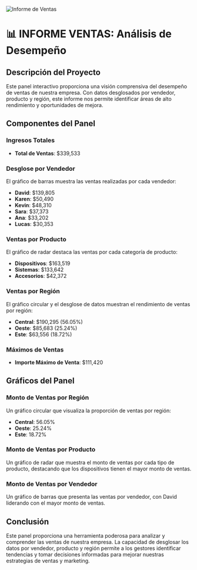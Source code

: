 ![Informe de Ventas](https://github.com/user-attachments/assets/c8479a41-a3ab-4cfb-b87f-5203f4fe6385)


# 📊 INFORME VENTAS: Análisis de Desempeño

## Descripción del Proyecto
Este panel interactivo proporciona una visión comprensiva del desempeño de ventas de nuestra empresa. Con datos desglosados por vendedor, producto y región, este informe nos permite identificar áreas de alto rendimiento y oportunidades de mejora.

## Componentes del Panel

### Ingresos Totales
- **Total de Ventas**: $339,533

### Desglose por Vendedor
El gráfico de barras muestra las ventas realizadas por cada vendedor:
- **David**: $139,805
- **Karen**: $50,490
- **Kevin**: $48,310
- **Sara**: $37,373
- **Ana**: $33,202
- **Lucas**: $30,353

### Ventas por Producto
El gráfico de radar destaca las ventas por cada categoría de producto:
- **Dispositivos**: $163,519
- **Sistemas**: $133,642
- **Accesorios**: $42,372

### Ventas por Región
El gráfico circular y el desglose de datos muestran el rendimiento de ventas por región:
- **Central**: $190,295 (56.05%)
- **Oeste**: $85,683 (25.24%)
- **Este**: $63,556 (18.72%)

### Máximos de Ventas
- **Importe Máximo de Venta**: $111,420

## Gráficos del Panel

### Monto de Ventas por Región
Un gráfico circular que visualiza la proporción de ventas por región:
- **Central**: 56.05%
- **Oeste**: 25.24%
- **Este**: 18.72%

### Monto de Ventas por Producto
Un gráfico de radar que muestra el monto de ventas por cada tipo de producto, destacando que los dispositivos tienen el mayor monto de ventas.

### Monto de Ventas por Vendedor
Un gráfico de barras que presenta las ventas por vendedor, con David liderando con el mayor monto de ventas.

## Conclusión
Este panel proporciona una herramienta poderosa para analizar y comprender las ventas de nuestra empresa. La capacidad de desglosar los datos por vendedor, producto y región permite a los gestores identificar tendencias y tomar decisiones informadas para mejorar nuestras estrategias de ventas y marketing.





